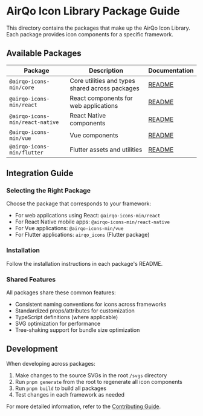 # AirQo Icon Library Package Guide

This directory contains the packages that make up the AirQo Icon Library. Each package provides icon components for a specific framework.

## Available Packages

| Package                         | Description                                     | Documentation                      |
| ------------------------------- | ----------------------------------------------- | ---------------------------------- |
| `@airqo-icons-min/core`         | Core utilities and types shared across packages | [README](./core/README.md)         |
| `@airqo-icons-min/react`        | React components for web applications           | [README](./react/README.md)        |
| `@airqo-icons-min/react-native` | React Native components                         | [README](./react-native/README.md) |
| `@airqo-icons-min/vue`          | Vue components                                  | [README](./vue/README.md)          |
| `@airqo-icons-min/flutter`      | Flutter assets and utilities                    | [README](./flutter/README.md)      |

## Integration Guide

### Selecting the Right Package

Choose the package that corresponds to your framework:

- For web applications using React: `@airqo-icons-min/react`
- For React Native mobile apps: `@airqo-icons-min/react-native`
- For Vue applications: `@airqo-icons-min/vue`
- For Flutter applications: `airqo_icons` (Flutter package)

### Installation

Follow the installation instructions in each package's README.

### Shared Features

All packages share these common features:

- Consistent naming conventions for icons across frameworks
- Standardized props/attributes for customization
- TypeScript definitions (where applicable)
- SVG optimization for performance
- Tree-shaking support for bundle size optimization

## Development

When developing across packages:

1. Make changes to the source SVGs in the root `/svgs` directory
2. Run `pnpm generate` from the root to regenerate all icon components
3. Run `pnpm build` to build all packages
4. Test changes in each framework as needed

For more detailed information, refer to the [Contributing Guide](../docs/CONTRIBUTING.md).
